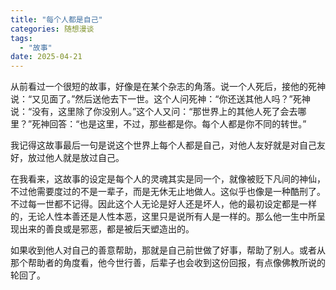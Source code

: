 ```yaml
---
title: "每个人都是自己"
categories: 随想漫谈
tags:
  - "故事"
date: 2025-04-21
---
```


从前看过一个很短的故事，好像是在某个杂志的角落。说一个人死后，接他的死神说：“又见面了。”然后送他去下一世。这个人问死神：“你还送其他人吗？”死神说：“没有，这里除了你没别人。”这个人又问：“那世界上的其他人死了会去哪里？”死神回答：“也是这里，不过，那些都是你。每个人都是你不同的转世。”

我记得这故事最后一句是说这个世界上每个人都是自己，对他人友好就是对自己友好，放过他人就是放过自己。

在我看来，这故事的设定是每个人的灵魂其实是同一个，就像被贬下凡间的神仙，不过他需要度过的不是一辈子，而是无休无止地做人。这似乎也像是一种酷刑了。不过每一世都不记得。因此这个人无论是好人还是坏人，他的最初设定都是一样的，无论人性本善还是人性本恶，这里只是说所有人是一样的。那么他一生中所呈现出来的善良或是邪恶，都是被后天塑造出的。

如果收到他人对自己的善意帮助，那就是自己前世做了好事，帮助了别人。或者从那个帮助者的角度看，他今世行善，后辈子也会收到这份回报，有点像佛教所说的轮回了。